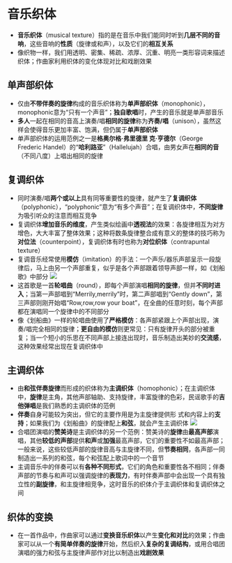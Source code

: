 # 音乐织体
* **音乐织体**（musical texture）指的是在音乐中我们能同时听到**几层不同的音响**，这些音响的**性质**（旋律或和声），以及它们的**相互关系**
* 像织物一样，我们用透明、密集、稀疏、浓厚、沉重、明亮一类形容词来描述织体；作曲家利用织体的变化体现对比和戏剧效果
## 单声部织体
* 仅由**不带伴奏的旋律**构成的音乐织体称为**单声部织体**（monophonic），monophonic意为“只有一个声音”；**独自歌唱**时，产生的音乐就是单声部音乐
* **多人**一起在相同的音高上演奏/唱**相同的旋律**称为**齐奏/唱**（unison），虽然这样会使得音乐更加丰富、饱满，但仍属于**单声部织体**
* 单声部织体的运用范例之一是**格奥尔格·弗里德里
克·亨德尔**（George Frederic Handel）的“**哈利路亚**”（Hallelujah）合唱，由男女声在**相同的音**（不同八度）上唱出相同的旋律
## 复调织体
* 同时演奏/唱**两个或以上**具有同等重要性的旋律，就产生了**复调织体**（polyphonic），“polyphonic”意为“有多个声音”；在复调织体中，**不同旋律**为吸引听众的注意而相互竞争
* 复调织体**增加音乐的维度**，产生类似绘画中**透视法**的效果：各旋律相互为对方增色，大大丰富了整体效果；这种将数条旋律整合成有意义的整体的技巧称为**对位法**（counterpoint），复调织体有时也称为**对位织体**（contrapuntal texture）
* 复调音乐经常使用**模仿**（imitation）的手法：一个声乐/器乐声部呈示一段旋律后，马上由另一个声部重复，似乎是各个声部跟着领导声部一样，如《划船歌》中部分
![](../images/划船歌.jpg)
* 这首歌是一首**轮唱曲**（round），即每个声部演唱**相同的旋律**，但并**不同时进入**；当第一声部唱到“Merrily,merrily”时，第二声部唱到“Gently down”，第三声部则刚开始唱“Row,row,row your boat”，在全曲的任意时刻，每个声部都在演唱同一个旋律中的不同部分
* 像《划船曲》一样的轮唱曲使用了**严格模仿**：各声部紧跟上个声部出现，演奏/唱完全相同的旋律；**更自由的模仿**则更常见：只有旋律开头的部分被重复；当一个短小的乐思在不同声部上接连出现时，音乐制造出美妙的**交流感**，这种效果经常出现在复调织体中
## 主调织体
* 由**和弦伴奏旋律**而形成的织体称为**主调织体**（homophonic）；在主调织体中，**旋律**是主角，其他声部轴助、支持旋律，丰富旋律的色彩，民谣歌手的**吉他弹唱**是我们熟悉的主调织体的范例
* **伴奏**自身可能较为突出，但它的主要作用是为主旋律提供形
式和内容上的**支持**；如果我们为《划船曲》的旋律配上**和弦**，就会产生主调织体
![](../images/划船曲2.jpg)
* 合唱团演唱的**赞美诗**是主调织体的另一个范例：赞美诗的**旋律**由**最高声部**演唱，其他**较低的声部**提供**和声**或**加强**最高声部，它们的重要性不如最高声部；一般来说，这些较低声部的旋律音高与主旋律不同，但**节奏相同**，各声部一同制造出一系列的和弦，每个和弦配上歌词中的一个音节
* 主调音乐中的伴奏可以有**各种不同形式**，它们的角色和重要性各不相同；伴奏声部的节奏与和声可以强调旋律的**表现力**，有时伴奏声部中会出现一个具有独立性的**副旋律**，和主旋律相竞争，这时音乐的织体介于主调织体和复调织体之间
## 织体的变换
* 在一首作品中，作曲家可以通过**变换音乐织体**以产生**变化和对比**的效果；作曲家可以从一个**有简单伴奏的旋律**开始，然后织入**复杂的复调结构**，或用合唱团演唱的强力和弦与主旋律声部作对比以制造出**戏剧效果**
